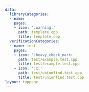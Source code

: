 ```yaml
---
data:
  libraryCategories:
  - name: .
    pages:
    - icon: ':warning:'
      path: template.cpp
      title: template.cpp
  verificationCategories:
  - name: test
    pages:
    - icon: ':heavy_check_mark:'
      path: test/example.test.cpp
      title: test/example.test.cpp
    - icon: ':x:'
      path: test/unionfind.test.cpp
      title: test/unionfind.test.cpp
layout: toppage
---
```


